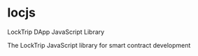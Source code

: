 # locjs

LockTrip DApp JavaScript Library

The LockTrip  JavaScript library for smart contract development
